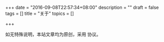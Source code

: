 +++
date = "2016-09-08T22:57:34+08:00"
description = ""
draft = false
tags = []
title = "关于"
topics = []

+++

<link rel="stylesheet" href="//cdn.bootcss.com/cc-icons/1.2.1/css/cc-icons.min.css" />



如无特殊说明，本站文章均为原创，采用 [<i class="cc cc-lg cc-by-nc-sa"></i>](http://creativecommons.org/licenses/by-nc-sa/2.5/deed.zh)协议。
